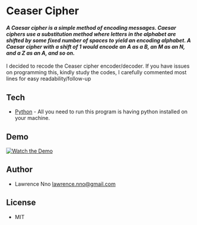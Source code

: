 # Ceaser Cipher
#### _A Caesar cipher is a simple method of encoding messages. Caesar ciphers use a substitution method where letters in the alphabet are shifted by some fixed number of spaces to yield an encoding alphabet. A Caesar cipher with a shift of 1 would encode an A as a B, an M as an N, and a Z as an A, and so on._


I decided to recode the Ceaser cipher encoder/decoder. If you have issues on programming this, kindly study the codes, I carefully commented most lines for easy readability/follow-up

## Tech
- [Python] - All you need to run this program is having python installed on your machine.

## Demo
[![Watch the Demo](https://img.youtube.com/vi/I_cqwA2S6uQ/0.jpg)](https://www.youtube.com/watch?v=I_cqwA2S6uQ)

## Author
- Lawrence Nno lawrence.nno@gmail.com

## License
- MIT


[//]: # (These are reference links used in the body of this note and get stripped out when the markdown processor does its job. There is no need to format nicely because it shouldn't be seen. Thanks SO - http://stackoverflow.com/questions/4823468/store-comments-in-markdown-syntax)

   [Python]: <https://www.python.org/>

